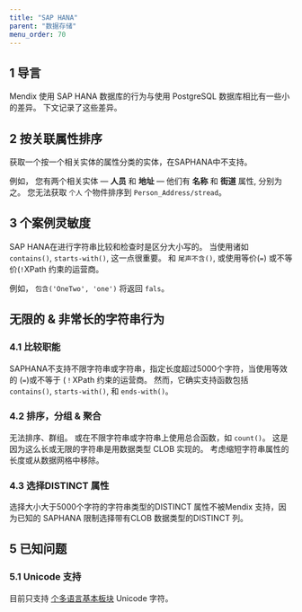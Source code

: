 ```yaml
---
title: "SAP HANA"
parent: "数据存储"
menu_order: 70
---
```


## 1 导言

Mendix 使用 SAP HANA 数据库的行为与使用 PostgreSQL 数据库相比有一些小的差异。 下文记录了这些差异。

## 2 按关联属性排序

获取一个按一个相关实体的属性分类的实体，在SAPHANA中不支持。

例如， 您有两个相关实体 — **人员** 和 **地址** — 他们有 **名称** 和 **街道** 属性, 分别为之。 您无法获取 `个人` 个物件排序到 `Person_Address/stread`。

## 3 个案例灵敏度

SAP HANA在进行字符串比较和检查时是区分大小写的。 当使用诸如 `contains()`, `starts-with()`, 这一点很重要。 和 `尾声不含()`, 或使用等价(`=`) 或不等价(`!`XPath 约束的运营商。

例如， `包含('OneTwo', 'one')` 将返回 `fals`。

## 无限的 & 非常长的字符串行为

### 4.1 比较职能

SAPHANA不支持不限字符串或字符串，指定长度超过5000个字符，当使用等效的 (`=`)或不等于 (`！`XPath 约束的运营商。 然而，它确实支持函数包括 `contains()`, `starts-with()`, 和 `ends-with()`。

### 4.2 排序，分组 & 聚合

无法排序、群组。 或在不限字符串或字符串上使用总合函数，如 `count()`。 这是因为这么长或无限的字符串是用数据类型 CLOB 实现的。 考虑缩短字符串属性的长度或从数据网格中移除。

### 4.3 选择DISTINCT 属性

选择大小大于5000个字符的字符串类型的DISTINCT 属性不被Mendix 支持，因为已知的 SAPHANA 限制选择带有CLOB 数据类型的DISTINCT 列。

## 5 已知问题

### 5.1 Unicode 支持

目前只支持 [个多语言基本板块](https://en.wikipedia.org/wiki/Plane_(Unicode)#Basic_Multilingual_Plane) Unicode 字符。
